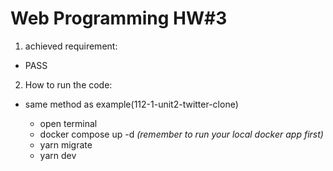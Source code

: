 # Web Programming HW#3

1. achieved requirement:
  - PASS

2. How to run the code:
  - same method as example(112-1-unit2-twitter-clone)

    - open terminal
    - docker compose up -d _(remember to run your local docker app first)_
    - yarn migrate
    - yarn dev
